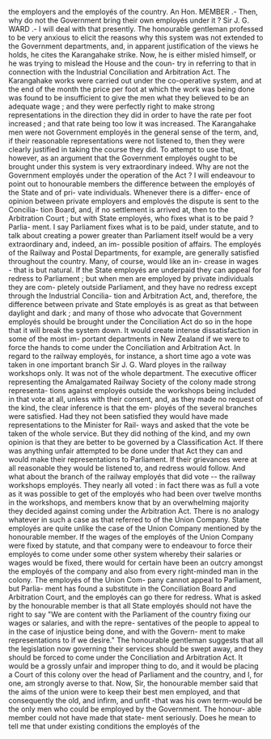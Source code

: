 the employers and the employés of the country. An Hon. MEMBER .- Then, why do not the Government bring their own employés under it ? Sir J. G. WARD .- I will deal with that presently. The honourable gentleman professed to be very anxious to elicit the reasons why this system was not extended to the Government departments, and, in apparent justification of the views he holds, he cites the Karangahake strike. Now, he is either misled himself, or he was trying to mislead the House and the coun- try in referring to that in connection with the Industrial Conciliation and Arbitration Act. The Karangahake works were carried out under the co-operative system, and at the end of the month the price per foot at which the work was being done was found to be insufficient to give the men what they believed to be an adequate wage ; and they were perfectly right to make strong representations in the direction they did in order to have the rate per foot increased ; and that rate being too low it was increased. The Karangahake men were not Government employés in the general sense of the term, and, if their reasonable representations were not listened to, then they were clearly justified in taking the course they did. To attempt to use that, however, as an argument that the Government employés ought to be brought under this system is very extraordinary indeed. Why are not the Government employés under the operation of the Act ? I will endeavour to point out to honourable members the difference between the employés of the State and of pri- vate individuals. Whenever there is a differ- ence of opinion between private employers and emplovés the dispute is sent to the Concilia- tion Board, and, if no settlement is arrived at, then to the Arbitration Court ; but with State employés, who fixes what is to be paid ? Parlia- ment. I say Parliament fixes what is to be paid, under statute, and to talk about creating a power greater than Parliament itself would be a very extraordinary and, indeed, an im- possible position of affairs. The employés of the Railway and Postal Departments, for example, are generally satisfied throughout the country. Many, of course, would like an in- crease in wages - that is but natural. If the State employés are underpaid they can appeal for redress to Parliament ; but when men are employed by private individuals they are com- pletely outside Parliament, and they have no redress except through the Industrial Concilia- tion and Arbitration Act, and, therefore, the difference between private and State employés is as great as that between daylight and dark ; and many of those who advocate that Government employés should be brought under the Conciliation Act do so in the hope that it will break the system down. It would create intense dissatisfaction in some of the most im- portant departments in New Zealand if we were to force the hands to come under the Conciliation and Arbitration Act. In regard to the railway employés, for instance, a short time ago a vote was taken in one important branch Sir J. G. Ward ployes in the railway workshops only. It was not of the whole department. The executive officer representing the Amalgamated Railway Society of the colony made strong representa- tions against employés outside the workshops being included in that vote at all, unless with their consent, and, as they made no request of the kind, the clear inference is that the em- ployés of the several branches were satisfied. Had they not been satisfied they would have made representations to the Minister for Rail- ways and asked that the vote be taken of the whole service. But they did nothing of the kind, and my own opinion is that they are better to be governed by a Classification Act. If there was anything unfair attempted to be done under that Act they can and would make their representations to Parliament. If their grievances were at all reasonable they would be listened to, and redress would follow. And what about the branch of the railway employés that did vote -- the railway workshops employés. They nearly all voted : in fact there was as full a vote as it was possible to get of the employés who had been over twelve months in the workshops, and members know that by an overwhelming majority they decided against coming under the Arbitration Act. There is no analogy whatever in such a case as that referred to of the Union Company. State employés are quite unlike the case of the Union Company mentioned by the honourable member. If the wages of the employés of the Union Company were fixed by statute, and that company were to endeavour to force their employés to come under some other system whereby their salaries or wages would be fixed, there would for certain have been an outcry amongst the employés of the company and also from every right-minded man in the colony. The employés of the Union Com- pany cannot appeal to Parliament, but Parlia- ment has found a substitute in the Conciliation Board and Arbitration Court, and the employés can go there for redress. What is asked by the honourable member is that all State employés should not have the right to say "We are content with the Parliament of the country fixing our wages or salaries, and with the repre- sentatives of the people to appeal to in the case of injustice being done, and with the Govern- ment to make representations to if we desire." The honourable gentleman suggests that all the legislation now governing their services should be swept away, and they should be forced to come under the Conciliation and Arbitration Act. It would be a grossly unfair and improper thing to do, and it would be placing a Court of this colony over the head of Parliament and the country, and I, for one, am strongly averse to that. Now, Sir, the honourable member said that the aims of the union were to keep their best men employed, and that consequently the old, and infirm, and unfit -that was his own term-would be the only men who could be employed by the Government. The honour- able member could not have made that state- ment seriously. Does he mean to tell me that under existing conditions the employés of the 